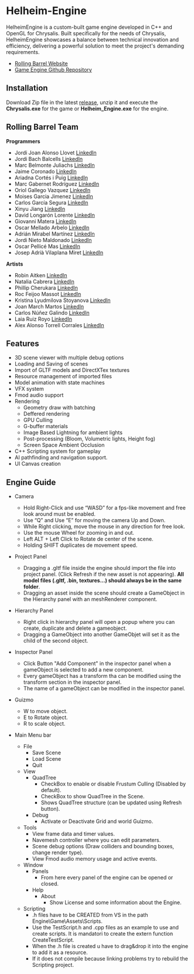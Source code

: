 
# Helheim-Engine
HelheimEngine is a custom-built game engine developed in C++ and OpenGL for Chrysalis. Built specifically for the needs of Chrysalis, HelheimEngine showcases a balance between technical innovation and efficiency, delivering a powerful solution to meet the project's demanding requirements.


- [Rolling Barrel Website](https://rollingbarrel.github.io/)
- [Game Engine Github Repository](https://github.com/RollingBarrel/Helheim-Engine)

## Installation

Download Zip file in the latest [release](https://github.com/RollingBarrel/Helheim-Engine/releases/latest), unzip it and execute the **Chrysalis.exe** for the game or **Helheim_Engine.exe** for the engine.

## Rolling Barrel Team
**Programmers**
- Jordi Joan Alonso Llovet [LinkedIn](https://www.linkedin.com/in/jordi-alonso-llovet-99bb01b5/)
- Jordi Bach Balcells [LinkedIn](https://www.linkedin.com/in/jordi-bach-822510214/)
- Marc Belmonte Juliachs [LinkedIn](https://www.linkedin.com/in/marc-belmonte-juliachs-741470240/)
- Jaime Coronado [LinkedIn](https://www.linkedin.com/in/jaime-andres-coronado-arteta-23700728a/)
- Ariadna Cortés i Puig [LinkedIn](https://www.linkedin.com/in/ariadna-cortes-puig)
- Marc Gabernet Rodríguez [LinkedIn](https://www.linkedin.com/in/marc-gabernet-rodríguez-56213b24a/)
- Oriol Gallego Vazquez [LinkedIn](https://www.linkedin.com/in/oriol-gallego-vazquez-778266227/)
- Moises Garcia Jimenez [LinkedIn](https://www.linkedin.com/in/mois%C3%A9s-garcia-jimenez-797586147/)
- Carlos García Segura [LinkedIn](https://www.linkedin.com/in/carlosgs1999/)
- Xinyu Jiang [LinkedIn](https://www.linkedin.com/in/jiang-xinyu-b39a06200/)
- David Longarón Lorente [LinkedIn](https://www.linkedin.com/in/davidlongaron/)
- Giovanni Matera [LinkedIn]()
- Oscar Mellado Arbelo [LinkedIn](https://www.linkedin.com/in/oscarmellado/)
- Adrián Mirabel Martínez [LinkedIn](https://www.linkedin.com/in/a-mirabel/)
- Jordi Nieto Maldonado [LinkedIn](https://www.linkedin.com/in/jordi-nieto-maldonado-b84327144/)
- Oscar Pellicé Mas [LinkedIn](https://www.linkedin.com/in/oscar-pellice-mas/)
- Josep Adrià Vilaplana Miret [LinkedIn](https://www.linkedin.com/in/josepvilaplana/)

**Artists**
- Robin Aitken [LinkedIn](https://www.linkedin.com/in/robin-aitken-aa20949a/)
- Natalia Cabrera [LinkedIn](https://www.linkedin.com/in/natalia-cabrera/)
- Phillip Cherukara [LinkedIn](https://www.linkedin.com/in/philip-c-philip/)
- Roc Feijoo Massot [LinkedIn](https://www.linkedin.com/in/roc-feijoo-massot/)
- Kristina Lyudmilova Stoyanova [LinkedIn](https://www.linkedin.com/in/kristina-stoyanova-898363a7/)
- Joan March Martos [LinkedIn](https://www.linkedin.com/in/joan-march-martos-383b3a287/)
- Carlos Núñez Galindo [LinkedIn](https://www.linkedin.com/in/carlosnunezgalindo/)
- Laia Ruiz Royo [LinkedIn](https://www.linkedin.com/in/laia-ruiz-royo-291632278/?locale=en_US)
- Alex Alonso Torrell Corrales [LinkedIn](https://www.linkedin.com/in/alex-torrell-corrales-6631a4334)

## Features
- 3D scene viewer with multiple debug options
- Loading and Saving of scenes
- Import of GLTF models and DirectXTex textures
- Resource management of imported files
- Model animation with state machines
- VFX system
- Fmod audio support
- Rendering
  - Geometry draw with batching
  - Deffered rendering
  - GPU Culling
  - G-buffer materials
  - Image Based Lightning for ambient lights
  - Post-processing (Bloom, Volumetric lights, Height fog)
  - Screen Space Ambient Occlusion
- C++ Scripting system for gameplay
- AI pathfinding and navigation support.
- UI Canvas creation
   
## Engine Guide

- Camera
  - Hold Right-Click and use “WASD” for a fps-like movement and free look around must be enabled.
  - Use “Q” and Use “E” for moving the camera Up and Down.
  - While Right clicking, move the mouse in any direction for free look.
  - Use the mouse Wheel for zooming in and out.
  - Left ALT + Left Click to Rotate de center of the scene.
  - Holding SHIFT duplicates de movement speed.
- Project Panel
  - Dragging a .gltf file inside the engine should import the file into project panel. (Click Refresh if the new asset is not appearing). 
  **All model files (.gltf, .bin, textures...) should always be in the same folder**.
  - Dragging an asset inside the scene should create a GameObject in the Hierarchy panel with an meshRenderer component.
- Hierarchy Panel  
  - Right click in hierarchy panel will open a popup where you can create, duplicate and delete a gameobject.
  - Dragging a GameObject into another GameObjet will set it as the child of the second object.
- Inspector Panel
  - Click Button "Add Component" in the inspector panel when a gameObject is selected to add a new component.
  - Every gameObject has a transform tha can be modified using the transform section in the inspector panel.
  - The name of a gameObject can be modified in the inspector panel.
- Guizmo
  - W to move object.
  - E to Rotate object.
  - R to scale object.  

- Main Menu bar
  - File
    - Save Scene
    - Load Scene
    - Quit
  - View
    - QuadTree
      - CheckBox to enable or disable Frustum Culling (Disabled by default).
      - CheckBox to show QuadTree in the Scene.
      - Shows QuadTree structure (can be updated using Refresh button).
    - Debug
      - Activate or Deactivate Grid and world Guizmo.
  - Tools
    - View frame data and timer values.
    - Navemesh controller where you can edit parameters.
    - Scene debug options (Draw colliders and bounding boxes, change render type).
    - View Fmod audio memory usage and active events.
  - Window
    - Panels
      - From here every panel of the engine can be opened or closed.
    - Help
      - About
        - Show License and some information about the Engine.
  - Scripting
    - .h files have to be CREATED from VS in the path Engine\Game\Assets\Scripts.
    - Use the TestScript.h and .cpp files as an example to use and create scripts. It is mandatori to create the extern function CreateTestScript.
    - When the .h file is created u have to drag&drop it into the engine to add it as a resource.
    - If it does not compile because linking problems try to rebuild the Scripting project.
